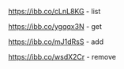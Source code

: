 https://ibb.co/cLnL8KG - list

https://ibb.co/ygqqx3N - get

https://ibb.co/mJ1dRsS - add

https://ibb.co/wsdX2Cr - remove
